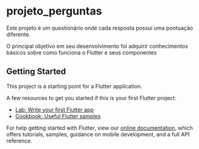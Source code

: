 # projeto_perguntas

Este projeto é um questionário onde cada resposta possui uma
pontuação diferente.

O principal objetivo em seu desenvolvimento foi adquirir conhecimentos
básicos sobre como funciona o Flutter e seus componentes

## Getting Started

This project is a starting point for a Flutter application.

A few resources to get you started if this is your first Flutter project:

- [Lab: Write your first Flutter app](https://flutter.dev/docs/get-started/codelab)
- [Cookbook: Useful Flutter samples](https://flutter.dev/docs/cookbook)

For help getting started with Flutter, view our
[online documentation](https://flutter.dev/docs), which offers tutorials,
samples, guidance on mobile development, and a full API reference.
